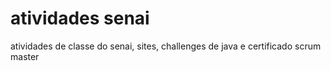 # atividades senai
atividades de classe do senai, sites, challenges de java e certificado scrum master
